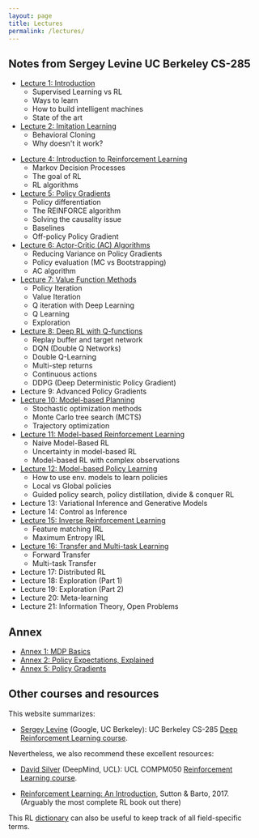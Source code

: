 ```yaml
---
layout: page
title: Lectures
permalink: /lectures/
---
```


## Notes from Sergey Levine UC Berkeley CS-285

- [Lecture 1: Introduction](/lectures/lecture1)
    - Supervised Learning vs RL
    - Ways to learn
    - How to build intelligent machines
    - State of the art
- [Lecture 2: Imitation Learning](/lectures/lecture2)
    - Behavioral Cloning
    - Why doesn't it work?
<!-- - Lecture 3: TensorFlow Review -->
- [Lecture 4: Introduction to Reinforcement Learning](/lectures/lecture4)
    - Markov Decision Processes
    - The goal of RL
    - RL algorithms
- [Lecture 5: Policy Gradients](/lectures/lecture5)
    - Policy differentiation
    - The REINFORCE algorithm
    - Solving the causality issue
    - Baselines
    - Off-policy Policy Gradient
- [Lecture 6: Actor-Critic (AC) Algorithms](/lectures/lecture6)
    - Reducing Variance on Policy Gradients
    - Policy evaluation (MC vs Bootstrapping)
    - AC algorithm
- [Lecture 7: Value Function Methods](/lectures/lecture7)
    - Policy Iteration
    - Value Iteration
    - Q iteration with Deep Learning
    - Q Learning
    - Exploration
- [Lecture 8: Deep RL with Q-functions](/lectures/lecture8)
    - Replay buffer and target network
    - DQN (Double Q Networks)
    - Double Q-Learning
    - Multi-step returns
    - Continuous actions
    - DDPG (Deep Deterministic Policy Gradient)
- Lecture 9: Advanced Policy Gradients
- [Lecture 10: Model-based Planning](/lectures/lecture10)
    - Stochastic optimization methods
    - Monte Carlo tree search (MCTS)
    - Trajectory optimization 
- [Lecture 11: Model-based Reinforcement Learning](/lectures/lecture11)
    - Naive Model-Based RL
    - Uncertainty in model-based RL
    - Model-based RL with complex observations
- [Lecture 12: Model-based Policy Learning](/lectures/lecture12)
    - How to use env. models to learn policies
    - Local vs Global policies
    - Guided policy search, policy distillation, divide & conquer RL
- Lecture 13: Variational Inference and Generative Models
- Lecture 14: Control as Inference
- [Lecture 15: Inverse Reinforcement Learning](/lectures/lecture15)
    - Feature matching IRL
    - Maximum Entropy IRL
- [Lecture 16: Transfer and Multi-task Learning](/lectures/lecture16)
    - Forward Transfer
    - Multi-task Transfer
- Lecture 17: Distributed RL
- Lecture 18: Exploration (Part 1)
- Lecture 19: Exploration (Part 2)
- Lecture 20: Meta-learning
- Lecture 21: Information Theory, Open Problems

## Annex
- [Annex 1: MDP Basics](/lectures/basic_concepts)
- [Annex 2: Policy Expectations, Explained](/lectures/policy_expectations)
- [Annex 5: Policy Gradients](/lectures/policy_gradients_annex)


## Other courses and resources

This website summarizes:
- [Sergey Levine](https://people.eecs.berkeley.edu/~svlevine/) (Google, UC Berkeley): UC Berkeley CS-285 [Deep Reinforcement Learning course](http://rail.eecs.berkeley.edu/deeprlcourse/).

Nevertheless, we also recommend these excellent resources:
- [David Silver](http://www0.cs.ucl.ac.uk/staff/d.silver/web/Home.html) (DeepMind, UCL): UCL COMPM050 [Reinforcement Learning course](http://www0.cs.ucl.ac.uk/staff/d.silver/web/Teaching.html).

- [Reinforcement Learning: An Introduction](http://incompleteideas.net/book/bookdraft2017nov5.pdf), Sutton & Barto, 2017. (Arguably the most complete RL book out there)

This RL [dictionary](https://towardsdatascience.com/the-complete-reinforcement-learning-dictionary-e16230b7d24e) can also be useful to keep track of all field-specific terms.
